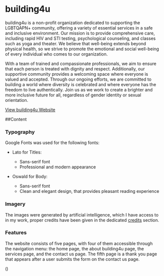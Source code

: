 # building4u

building4u is a non-profit organization dedicated to supporting the LGBTQAPN+ community, offering a variety of essential services in a safe and inclusive environment. Our mission is to provide comprehensive care, including rapid HIV and STI testing, psychological counseling, and classes such as yoga and theater. We believe that well-being extends beyond physical health, so we strive to promote the emotional and social well-being of every individual who comes to our organization.

With a team of trained and compassionate professionals, we aim to ensure that each person is treated with dignity and respect. Additionally, our supportive community provides a welcoming space where everyone is valued and accepted. Through our ongoing efforts, we are committed to building a world where diversity is celebrated and where everyone has the freedom to live authentically. Join us as we work to create a brighter and more inclusive future for all, regardless of gender identity or sexual orientation.

[View building4u Website](https://github.com/matt-rodrigues/building4you)


##Content

### Typography

Google Fonts was used for the following fonts: 

- Lato for Titles:
  -  Sans-serif font
  -  Professional and modern appearance

- Oswald for Body:
  -  Sans-serif font
  -  Clean and elegant design, that provides pleasant reading experience

### Imagery

The images were generated by artificial intelligence, which I have access to in my work, proper credits have been given in the dedicated [credits](#Credits) section.

### Features 

The website consists of five pages, with four of them accessible through the navigation menu: the home page, the about building4u page, the services page, and the contact us page. The fifth page is a thank you page that appears after a user submits the form on the contact us page.

()